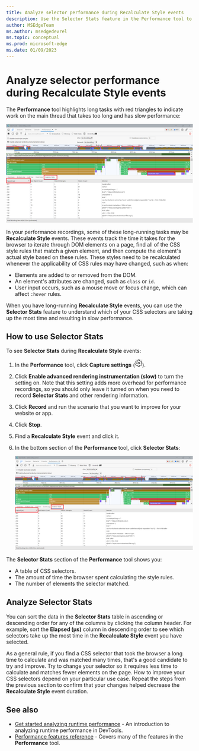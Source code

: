 ```yaml
---
title: Analyze selector performance during Recalculate Style events
description: Use the Selector Stats feature in the Performance tool to understand which of your CSS selectors are taking up the most time during Recalculate Style events.
author: MSEdgeTeam
ms.author: msedgedevrel
ms.topic: conceptual
ms.prod: microsoft-edge
ms.date: 01/09/2023
---
```

# Analyze selector performance during Recalculate Style events

The **Performance** tool highlights long tasks with red triangles to indicate work on the main thread that takes too long and has slow performance:

![Long Task indicators for events on the main thread with slow performance](./selector-stats-images/performance-tool-selector-stats.png)

In your performance recordings, some of these long-running tasks may be **Recalculate Style** events.  These events track the time it takes for the browser to iterate through DOM elements on a page, find all of the CSS style rules that match a given element, and then compute the element's actual style based on these rules.  These styles need to be recalculated whenever the applicability of CSS rules may have changed, such as when:

- Elements are added to or removed from the DOM.
- An element's attributes are changed, such as `class` or `id`.
- User input occurs, such as a mouse move or focus change, which can affect `:hover` rules.

When you have long-running **Recalculate Style** events, you can use the **Selector Stats** feature to understand which of your CSS selectors are taking up the most time and resulting in slow performance.

## How to use Selector Stats

To see **Selector Stats** during **Recalculate Style** events:

1. In the **Performance** tool, click **Capture settings** (![Capture settings icon](../media/capture-settings-icon.msft.png)).

1. Click **Enable advanced rendering instrumentation (slow)** to turn the setting on. Note that this setting adds more overhead for performance recordings, so you should only leave it turned on when you need to record **Selector Stats** and other rendering information.
 
1. Click **Record** and run the scenario that you want to improve for your website or app.

1. Click **Stop**.

1. Find a **Recalculate Style** event and click it.

1. In the bottom section of the **Performance** tool, click **Selector Stats**:

   ![Selector Stats in the Performance tool](./selector-stats-images/performance-tool-selector-stats.png)
 
The **Selector Stats** section of the **Performance** tool shows you:
* A table of CSS selectors.
* The amount of time the browser spent calculating the style rules.
* The number of elements the selector matched.


<!-- ====================================================================== -->
## Analyze Selector Stats

You can sort the data in the **Selector Stats** table in ascending or descending order for any of the columns by clicking the column header.  For example, sort the **Elapsed (µs)** column in descending order to see which selectors take up the most time in the **Recalculate Style** event you have selected.

As a general rule, if you find a CSS selector that took the browser a long time to calculate and was matched many times, that's a good candidate to try and improve.  Try to change your selector so it requires less time to calculate and matches fewer elements on the page.  How to improve your CSS selectors depend on your particular use case. Repeat the steps from the previous section to confirm that your changes helped decrease the **Recalculate Style** event duration.

<!-- ====================================================================== -->
## See also

* [Get started analyzing runtime performance](./index.md) - An introduction to analyzing runtime performance in DevTools.
* [Performance features reference](./reference.md) - Covers many of the features in the **Performance** tool.
<!-- TO-DO, add link to Patrick's blog post -->